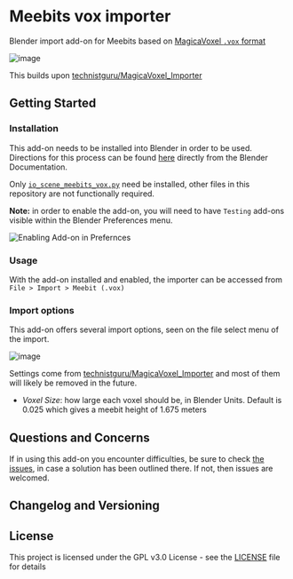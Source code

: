 # Meebits vox importer
Blender import add-on for Meebits based on [MagicaVoxel `.vox` format](https://github.com/ephtracy/voxel-model/blob/master/MagicaVoxel-file-format-vox.txt)

![image](https://user-images.githubusercontent.com/1133607/118240998-ea5fa780-b49b-11eb-8090-6e48640d2211.png)

This builds upon [technistguru/MagicaVoxel_Importer](https://github.com/technistguru/MagicaVoxel_Importer)

## Getting Started

### Installation

This add-on needs to be installed into Blender in order to be used.
Directions for this process can be found [here](https://docs.blender.org/manual/en/latest/editors/preferences/addons.html#rd-party-add-ons) directly from the Blender Documentation.

Only [`io_scene_meebits_vox.py`](io_scene_meebits_vox.py) need be installed, other files in this repository are not functionally required.

**Note:** in order to enable the add-on, you will need to have `Testing` add-ons visible within the Blender Preferences menu.

![Enabling Add-on in Prefernces](https://user-images.githubusercontent.com/1133607/118179489-a89c1600-b435-11eb-9664-fd3f51c744a2.png)


### Usage

With the add-on installed and enabled, the importer can be accessed from `File > Import > Meebit (.vox)`

### Import options

This add-on offers several import options, seen on the file select menu of the import.

![image](https://user-images.githubusercontent.com/1133607/118240495-5f7ead00-b49b-11eb-82a2-f0fbc4f3b6b6.png)

Settings come from [technistguru/MagicaVoxel_Importer](https://github.com/technistguru/MagicaVoxel_Importer) and most of them will likely be removed in the future. 

- *Voxel Size*: how large each voxel should be, in Blender Units. Default is 0.025 which gives a meebit height of 1.675 meters


## Questions and Concerns

If in using this add-on you encounter difficulties, be sure to check [the issues](), in case a solution has been outlined there. If not, then issues are welcomed.

## Changelog and Versioning

## License

This project is licensed under the GPL v3.0 License - see the [LICENSE](LICENSE) file for details
